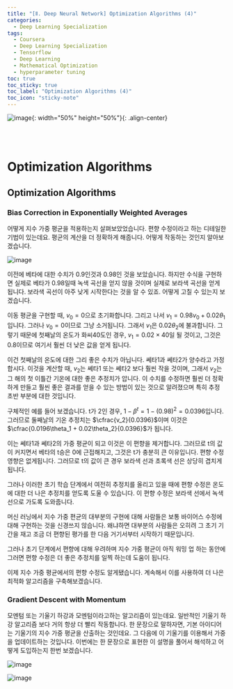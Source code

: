 ```yaml
---
title: "[Ⅱ. Deep Neural Network] Optimization Algorithms (4)"
categories:
  - Deep Learning Specialization
tags:
  - Coursera
  - Deep Learning Specialization
  - Tensorflow
  - Deep Learning
  - Mathematical Optimization
  - hyperparameter tuning
toc: true
toc_sticky: true
toc_label: "Optimization Algorithms (4)"
toc_icon: "sticky-note"
---
```


![image](https://user-images.githubusercontent.com/55765292/177095282-038ee3ed-f543-4793-9eff-f2d5ac239f36.png){: width="50%" height="50%"}{: .align-center}

<br><br>

# Optimization Algorithms

## Optimization Algorithms

### Bias Correction in Exponentially Weighted Averages
어떻게 지수 가중 평균을 적용하는지 살펴보았었습니다. 편향 수정이라고 하는 디테일한 기법이 있는데요. 평균의 계산을 더 정확하게 해줍니다. 어떻게 작동하는 것인지 알아보겠습니다.

![image](https://user-images.githubusercontent.com/55765292/178386506-95d83730-2135-45ed-b14f-7f45c87478b9.png)

이전에 베타에 대한 수치가 0.9인것과 0.98인 것을 보았습니다. 하지만 수식을 구현하면 실제로 베타가 0.98일때 녹색 곡선을 얻지 않을 것이며 실제로 보라색 곡선을 얻게 됩니다. 보라색 곡선이 아주 낮게 시작한다는 것을 알 수 있죠. 어떻게 고칠 수 있는지 보겠습니다.

이동 평균을 구현할 때, $v_0 = 0$으로 초기화합니다. 그리고 나서 $v_1 = 0.98v_0 + 0.02\theta_1$입니다. 그러나 $v_0 = 0$이므로 그냥 소거됩니다. 그래서 $v_1$은 $0.02\theta_2$에 불과합니다. 그렇기 때문에 첫째날의 온도가 화씨40도인 경우, $v_1 = 0.02 \times 40$일 될 것이고, 그것은 0.8이므로 여기서 훨씬 더 낮은 값을 얻게 됩니다.

이건 첫째날의 온도에 대한 그리 좋은 수치가 아닙니다. 쎄타1과 쎄타2가 양수라고 가정합시다. 이것을 계산할 때, $v_2$는 쎄타1 또는 쎄타2 보다 훨씬 작을 것이며, 그래서 $v_2$는 그 해의 첫 이틀간 기온에 대한 좋은 추정치가 압니다. 이 수치를 수정하면 훨씬 더 정확하게 만들고 훨씬 좋은 결과를 얻을 수 있는 방법이 있는 것으로 알려졌으며 특히 추정 초반 부분에 대한 것입니다.

구체적인 예를 들어 보겠습니다. t가 2인 경우, $1 - \beta^t = 1 - (0.98)^2 = 0.0396$입니다. 그러므로 둘째날의 기온 추정치는 $\cfrac{v_2}{0.0396}$이며 이것은 $\cfrac{0.0196\theta_1 + 0.02\theta_2}{0.0396}$가 됩니다.

이는 쎄타1과 쎄타2의 가중 평균이 되고 이것은 이 편향을 제거합니다. 그러므로 t의 값이 커지면서 베타의 t승은 0에 근접해지고, 그것은 t가 충분히 큰 이유입니다. 편향 수정 영향은 없게됩니다. 그러므로 t의 값이 큰 경우 보라색 선과 초록색 선은 상당히 겹치게 됩니다.

그러나 이러한 초기 학습 단계에서 여전히 추정치를 올리고 있을 때에 편향 수정은 온도에 대한 더 나은 추정치를 얻도록 도울 수 있습니다. 이 편향 수정은 보라색 선에서 녹색 선으로 가도록 도와줍니다.

머신 러닝에서 지수 가중 편균의 대부분의 구현에 대해 사람들은 보통 바이어스 수정에 대해 구현하는 것을 신경쓰지 않습니다. 왜냐하면 대부분의 사람들은 오히려 그 초기 기간을 재고 조금 더 편향된 평가를 한 다음 거기서부터 시작하기 때문입니다.

그러나 초기 단계에서 편향에 대해 우려하며 지수 가중 평균이 아직 워밍 업 하는 동안에 그러면 편향 수정은 더 좋은 추정치를 일찍 하는데 도움이 됩니다.

이제 지수 가중 평균에서의 편향 수정도 알게됐습니다. 계속해서 이를 사용하여 더 나은 최적화 알고리즘을 구축해보겠습니다.


### Gradient Descent with Momentum
모멘텀 또는 기울기 하강과 모멘텀이라고하는 알고리즘이 있는데요. 일반적인 기울기 하강 알고리즘 보다 거의 항상 더 빨리 작동합니다. 한 문장으로 말하자면, 기본 아이디어는 기울기의 지수 가중 평균을 산출하는 것인데요. 그 다음에 이 기울기를 이용해서 가중을 업데이트하는 것입니다. 이번에는 한 문장으로 표현한 이 설명을 풀어서 해석하고 어떻게 도입하는지 한번 보겠습니다.

![image](https://user-images.githubusercontent.com/55765292/178394003-862ffbbd-a0a3-4514-97ed-4ae6f00f8c2f.png)

![image](https://user-images.githubusercontent.com/55765292/178394040-9fe480d9-cf56-4d1a-8d28-1ad83258f7a1.png)
